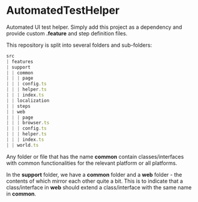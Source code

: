 # AutomatedTestHelper

Automated UI test helper. Simply add this project as a dependency and provide custom **.feature** and step definition files.

This repository is split into several folders and sub-folders:

```typescript
src
| features
| support
| | common
| | | page
| | | config.ts
| | | helper.ts
| | | index.ts
| | localization
| | steps
| | web
| | | page
| | | browser.ts
| | | config.ts
| | | helper.ts
| | | index.ts
| | world.ts
```

Any folder or file that has the name **common** contain classes/interfaces with common functionalities for the relevant platform or all platforms.

In the **support** folder, we have a **common** folder and a **web** folder - the contents of which mirror each other quite a bit. This is to indicate that a class/interface in **web** should extend a class/interface with the same name in **common**.
